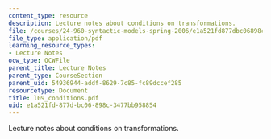 ```yaml
---
content_type: resource
description: Lecture notes about conditions on transformations.
file: /courses/24-960-syntactic-models-spring-2006/e1a521fd877dbc06898c3477bb958854_l09_conditions.pdf
file_type: application/pdf
learning_resource_types:
- Lecture Notes
ocw_type: OCWFile
parent_title: Lecture Notes
parent_type: CourseSection
parent_uid: 54936944-addf-8629-7c85-fc89dccef285
resourcetype: Document
title: l09_conditions.pdf
uid: e1a521fd-877d-bc06-898c-3477bb958854
---
```

Lecture notes about conditions on transformations.

